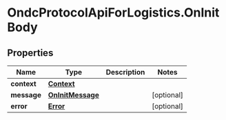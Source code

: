 # OndcProtocolApiForLogistics.OnInitBody

## Properties
Name | Type | Description | Notes
------------ | ------------- | ------------- | -------------
**context** | [**Context**](Context.md) |  | 
**message** | [**OnInitMessage**](OnInitMessage.md) |  | [optional] 
**error** | [**Error**](Error.md) |  | [optional] 

